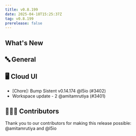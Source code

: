 ```yaml
---
title: v0.8.199
date: 2025-04-18T15:25:37Z
tag: v0.8.199
prerelease: false
---
```


## What's New
## 🔤 General
## 🖥 Cloud UI

- [Chore]: Bump Sistent v0.14.174 @l5io (#3402)
- Workspace update - 2 @amitamrutiya (#3401)

## 👨🏽‍💻 Contributors

Thank you to our contributors for making this release possible:
@amitamrutiya and @l5io

